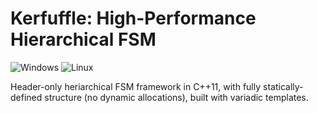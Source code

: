 # Kerfuffle: High-Performance Hierarchical FSM

![Windows](https://github.com/chfanghr/kerfuffle/workflows/Windows/badge.svg)
![Linux](https://github.com/chfanghr/kerfuffle/workflows/Linux/badge.svg)

Header-only heriarchical FSM framework in C++11, 
with fully statically-defined structure 
(no dynamic allocations), built with variadic templates.



